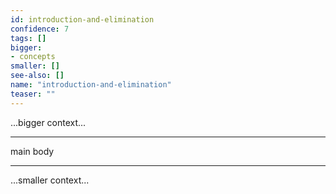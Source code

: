 ```yaml
---
id: introduction-and-elimination
confidence: 7
tags: []
bigger:
- concepts
smaller: []
see-also: []
name: "introduction-and-elimination"
teaser: ""
---
```



...bigger context...

---

main body

---

...smaller context...
